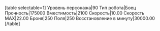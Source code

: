 [table selectable=1]
Уровень персонажа|90
Тип робота|Боец
Прочность|175000
Вместимость|2100
Скорость|10.00
Скорость MAX|22.00
Броня|250
Поля|250
Восстановление в минуту|30000.00
[/table]
